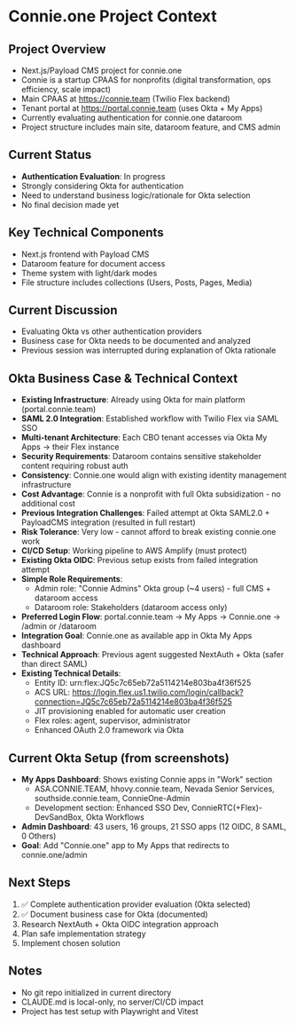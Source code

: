 # Connie.one Project Context

## Project Overview
- Next.js/Payload CMS project for connie.one
- Connie is a startup CPAAS for nonprofits (digital transformation, ops efficiency, scale impact)
- Main CPAAS at https://connie.team (Twilio Flex backend)
- Tenant portal at https://portal.connie.team (uses Okta + My Apps)
- Currently evaluating authentication for connie.one dataroom
- Project structure includes main site, dataroom feature, and CMS admin

## Current Status
- **Authentication Evaluation**: In progress
- Strongly considering Okta for authentication
- Need to understand business logic/rationale for Okta selection
- No final decision made yet

## Key Technical Components
- Next.js frontend with Payload CMS
- Dataroom feature for document access
- Theme system with light/dark modes
- File structure includes collections (Users, Posts, Pages, Media)

## Current Discussion
- Evaluating Okta vs other authentication providers
- Business case for Okta needs to be documented and analyzed
- Previous session was interrupted during explanation of Okta rationale

## Okta Business Case & Technical Context
- **Existing Infrastructure**: Already using Okta for main platform (portal.connie.team)
- **SAML 2.0 Integration**: Established workflow with Twilio Flex via SAML SSO
- **Multi-tenant Architecture**: Each CBO tenant accesses via Okta My Apps → their Flex instance
- **Security Requirements**: Dataroom contains sensitive stakeholder content requiring robust auth
- **Consistency**: Connie.one would align with existing identity management infrastructure
- **Cost Advantage**: Connie is a nonprofit with full Okta subsidization - no additional cost
- **Previous Integration Challenges**: Failed attempt at Okta SAML2.0 + PayloadCMS integration (resulted in full restart)
- **Risk Tolerance**: Very low - cannot afford to break existing connie.one work
- **CI/CD Setup**: Working pipeline to AWS Amplify (must protect)
- **Existing Okta OIDC**: Previous setup exists from failed integration attempt
- **Simple Role Requirements**: 
  - Admin role: "Connie Admins" Okta group (~4 users) - full CMS + dataroom access
  - Dataroom role: Stakeholders (dataroom access only)
- **Preferred Login Flow**: portal.connie.team → My Apps → Connie.one → /admin or /dataroom
- **Integration Goal**: Connie.one as available app in Okta My Apps dashboard
- **Technical Approach**: Previous agent suggested NextAuth + Okta (safer than direct SAML)
- **Existing Technical Details**: 
  - Entity ID: urn:flex:JQ5c7c65eb72a5114214e803ba4f36f525
  - ACS URL: https://login.flex.us1.twilio.com/login/callback?connection=JQ5c7c65eb72a5114214e803ba4f36f525
  - JIT provisioning enabled for automatic user creation
  - Flex roles: agent, supervisor, administrator
  - Enhanced OAuth 2.0 framework via Okta

## Current Okta Setup (from screenshots)
- **My Apps Dashboard**: Shows existing Connie apps in "Work" section
  - ASA.CONNIE.TEAM, hhovy.connie.team, Nevada Senior Services, southside.connie.team, ConnieOne-Admin
  - Development section: Enhanced SSO Dev, ConnieRTC(+Flex)-DevSandBox, Okta Workflows
- **Admin Dashboard**: 43 users, 16 groups, 21 SSO apps (12 OIDC, 8 SAML, 0 Others)
- **Goal**: Add "Connie.one" app to My Apps that redirects to connie.one/admin

## Next Steps
1. ✅ Complete authentication provider evaluation (Okta selected)
2. ✅ Document business case for Okta (documented)
3. Research NextAuth + Okta OIDC integration approach
4. Plan safe implementation strategy
5. Implement chosen solution

## Notes
- No git repo initialized in current directory
- CLAUDE.md is local-only, no server/CI/CD impact
- Project has test setup with Playwright and Vitest